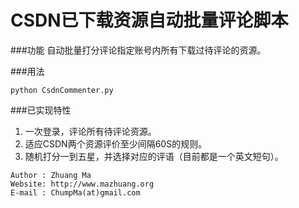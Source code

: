 CSDN已下载资源自动批量评论脚本
=======================

###功能
自动批量打分评论指定账号内所有下载过待评论的资源。

###用法
```
python CsdnCommenter.py
```

###已实现特性

1. 一次登录，评论所有待评论资源。  
2. 适应CSDN两个资源评价至少间隔60S的规则。  
3. 随机打分一到五星，并选择对应的评语（目前都是一个英文短句）。

```
Author : Zhuang Ma
Website: http://www.mazhuang.org
E-mail : ChumpMa(at)gmail.com
```
